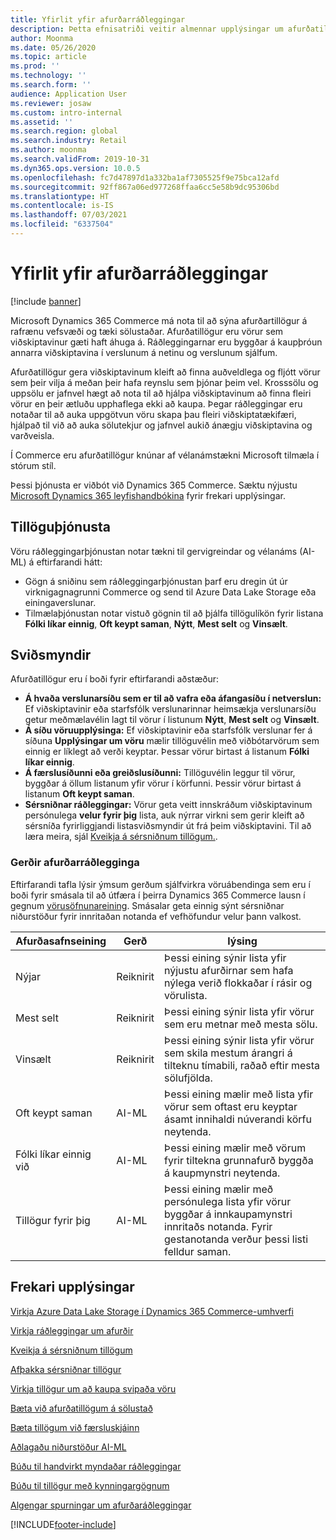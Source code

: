 ```yaml
---
title: Yfirlit yfir afurðarráðleggingar
description: Þetta efnisatriði veitir almennar upplýsingar um afurðatillögur. Afurðatillögur auðvelda viðskiptavinum að finna vörur sem þeir vilja á fljótlegan hátt og jafnvel vörur sem þeir ætluðu ekki upphaflega að kaupa.
author: Moonma
ms.date: 05/26/2020
ms.topic: article
ms.prod: ''
ms.technology: ''
ms.search.form: ''
audience: Application User
ms.reviewer: josaw
ms.custom: intro-internal
ms.assetid: ''
ms.search.region: global
ms.search.industry: Retail
ms.author: moonma
ms.search.validFrom: 2019-10-31
ms.dyn365.ops.version: 10.0.5
ms.openlocfilehash: fc7d47897d1a332ba1af7305525f9e75bca12afd
ms.sourcegitcommit: 92ff867a06ed977268ffaa6cc5e58b9dc95306bd
ms.translationtype: HT
ms.contentlocale: is-IS
ms.lasthandoff: 07/03/2021
ms.locfileid: "6337504"
---
```

# <a name="product-recommendations-overview"></a>Yfirlit yfir afurðarráðleggingar

[!include [banner](includes/banner.md)]

Microsoft Dynamics 365 Commerce má nota til að sýna afurðartillögur á rafrænu vefsvæði og tæki sölustaðar. Afurðatillögur eru vörur sem viðskiptavinur gæti haft áhuga á. Ráðleggingarnar eru byggðar á kaupþróun annarra viðskiptavina í verslunum á netinu og verslunum sjálfum.

Afurðatillögur gera viðskiptavinum kleift að finna auðveldlega og fljótt vörur sem þeir vilja á meðan þeir hafa reynslu sem þjónar þeim vel. Krosssölu og uppsölu er jafnvel hægt að nota til að hjálpa viðskiptavinum að finna fleiri vörur en þeir ætluðu upphaflega ekki að kaupa. Þegar ráðleggingar eru notaðar til að auka uppgötvun vöru skapa þau fleiri viðskiptatækifæri, hjálpað til við að auka sölutekjur og jafnvel aukið ánægju viðskiptavina og varðveisla.

Í Commerce eru afurðatillögur knúnar af vélanámstækni Microsoft tilmæla í stórum stíl.

Þessi þjónusta er viðbót við Dynamics 365 Commerce. Sæktu nýjustu [Microsoft Dynamics 365 leyfishandbókina](https://go.microsoft.com/fwlink/?LinkId=866544) fyrir frekari upplýsingar.


## <a name="recommendation-service"></a>Tillöguþjónusta

Vöru ráðleggingarþjónustan notar tækni til gervigreindar og vélanáms (AI-ML) á eftirfarandi hátt:

- Gögn á sniðinu sem ráðleggingarþjónustan þarf eru dregin út úr virknigagnagrunni Commerce og send til Azure Data Lake Storage eða einingaverslunar.
- Tilmælaþjónustan notar vistuð gögnin til að þjálfa tillögulíkön fyrir listana **Fólki líkar einnig**, **Oft keypt saman**, **Nýtt**, **Mest selt** og **Vinsælt**.

## <a name="scenarios"></a>Sviðsmyndir

Afurðatillögur eru í boði fyrir eftirfarandi aðstæður:

- **Á hvaða verslunarsíðu sem er til að vafra eða áfangasíðu í netverslun:** Ef viðskiptavinir eða starfsfólk verslunarinnar heimsækja verslunarsíðu getur meðmælavélin lagt til vörur í listunum **Nýtt**, **Mest selt** og **Vinsælt**.
- **Á síðu vöruupplýsinga:** Ef viðskiptavinir eða starfsfólk verslunar fer á síðuna **Upplýsingar um vöru** mælir tillöguvélin með viðbótarvörum sem einnig er líklegt að verði keyptar. Þessar vörur birtast á listanum **Fólki líkar einnig**.
- **Á færslusíðunni eða greiðslusíðunni:** Tillöguvélin leggur til vörur, byggðar á öllum listanum yfir vörur í körfunni. Þessir vörur birtast á listanum **Oft keypt saman**.
- **Sérsniðnar ráðleggingar:** Vörur geta veitt innskráðum viðskiptavinum persónulega **velur fyrir þig** lista, auk nýrrar virkni sem gerir kleift að sérsníða fyrirliggjandi listasviðsmyndir út frá þeim viðskiptavini. Til að læra meira, sjál [Kveikja á sérsniðnum tillögum.](personalized-recommendations.md).

### <a name="types-of-product-recommendations"></a>Gerðir afurðarráðlegginga

Eftirfarandi tafla lýsir ýmsum gerðum sjálfvirkra vöruábendinga sem eru í boði fyrir smásala til að útfæra í þeirra Dynamics 365 Commerce lausn í gegnum [vörusöfnunareining](product-collection-module-overview.md). Smásalar geta einnig sýnt sérsniðnar niðurstöður fyrir innritaðan notanda ef vefhöfundur velur þann valkost.

| Afurðasafnseining  | Gerð | lýsing |
|----------------------------|------|-------------|
| Nýjar                        | Reiknirit | Þessi eining sýnir lista yfir nýjustu afurðirnar sem hafa nýlega verið flokkaðar í rásir og vörulista. |
| Mest selt               | Reiknirit | Þessi eining sýnir lista yfir vörur sem eru metnar með mesta sölu. |
| Vinsælt                   | Reiknirit | Þessi eining sýnir lista yfir vörur sem skila mestum árangri á tilteknu tímabili, raðað eftir mesta sölufjölda.  |
| Oft keypt saman | AI-ML | Þessi eining mælir með lista yfir vörur sem oftast eru keyptar ásamt innihaldi núverandi körfu neytenda. |
| Fólki líkar einnig við           | AI-ML | Þessi eining mælir með vörum fyrir tiltekna grunnafurð byggða á kaupmynstri neytenda. |
| Tillögur fyrir þig              | AI-ML | Þessi eining mælir með persónulega lista yfir vörur byggðar á innkaupamynstri innritaðs notanda. Fyrir gestanotanda verður þessi listi felldur saman. |

## <a name="additional-resources"></a>Frekari upplýsingar

[Virkja Azure Data Lake Storage í Dynamics 365 Commerce-umhverfi](enable-adls-environment.md)

[Virkja ráðleggingar um afurðir](enable-product-recommendations.md)

[Kveikja á sérsniðnum tillögum](personalized-recommendations.md)

[Afþakka sérsniðnar tillögur](personalization-gdpr.md)

[Virkja tillögur um að kaupa svipaða vöru](shop-similar-looks.md)

[Bæta við afurðatillögum á sölustað](product.md)

[Bæta tillögum við færsluskjáinn](add-recommendations-control-pos-screen.md)

[Aðlagaðu niðurstöður AI-ML](modify-product-recommendation-results.md)

[Búðu til handvirkt myndaðar ráðleggingar](create-editorial-recommendation-lists.md)

[Búðu til tillögur með kynningargögnum](product-recommendations-demo-data.md)

[Algengar spurningar um afurðaráðleggingar](faq-recommendations.md)


[!INCLUDE[footer-include](../includes/footer-banner.md)]
